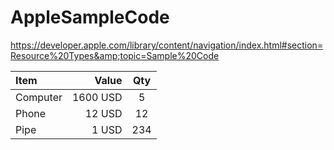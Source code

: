 # AppleSampleCode
https://developer.apple.com/library/content/navigation/index.html#section=Resource%20Types&amp;topic=Sample%20Code

| Item|    Value | Qty  |
| :-------- | --------:| :--: |
| Computer| 1600 USD |  5   |
| Phone     |   12 USD |  12  |
| Pipe      |    1 USD | 234  |
